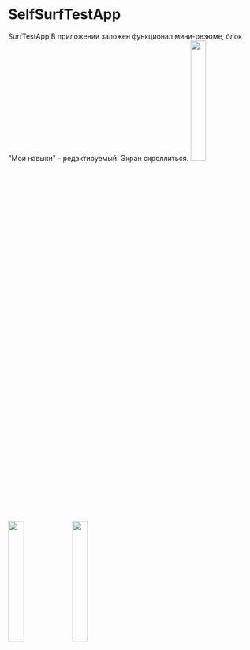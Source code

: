 # SelfSurfTestApp
SurfTestApp
В приложении заложен функционал мини-резюме, блок "Мои навыки" - редактируемый. Экран скроллиться.
<img src="![IMG_0523](https://github.com/OttoDzh/SelfSurfTestApp/assets/111577951/23c7f393-98a1-428e-ab41-1fec2c2b0b8d)" width=25% height=25%> <img src="![IMG_0524](https://github.com/OttoDzh/SelfSurfTestApp/assets/111577951/a10a5ae0-9b8c-421e-957f-c09089d8f3db)" width=25% height=25%> <img src="![IMG_0525](https://github.com/OttoDzh/SelfSurfTestApp/assets/111577951/24e558d1-9f76-44c9-867a-93acfc0d330f)" width=25% height=25%> 
